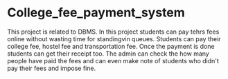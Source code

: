 # College_fee_payment_system
This project is related to DBMS. In this project students can pay tehrs fees online without wasting time for standingvin queues. Students can pay their college fee,  hostel fee and transportation fee. Once the payment is done students can get their receipt too. The admin can check the how many people have paid the fees and can even make note of students who didn't pay their fees and impose fine.
